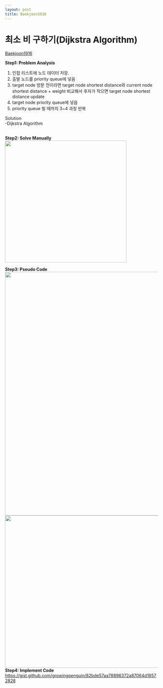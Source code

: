 ```yaml
---
layout: post
title: Baekjoon1916
---
```



# 최소 비 구하기(Dijkstra Algorithm) #
[Baekjoon1916](https://www.acmicpc.net/problem/1916)

**Step1: Problem Analysis**<br/>
1. 인접 리스트에 노드 데이터 저장. <br/>
2. 출발 노드를 priority queue에 넣음 <br/>
3. target node 방문 전이라면 target node shortest distance와 current node shortest distance + weight 비교해서 후자가 작으면 target node shortest distance update  <br/>
4. target node priority queue에 넣음 <br/>
5. priority queue 빌 때까지 3~4 과정 반복 
  
Solution<br/>
-Dijkstra Algorithm<br/>
<br/>

**Step2: Solve Manually**<br/>
<img src="/_images/Baek1916.jpg" width="400" height="400">

**Step3: Pseudo Code**<br/>
<img src="/_images/Baek1916_2.jpg" width="750" height="800">
  <img src="/_images/Baek1916_3.jpg" width="750" height="500">
<br/>
**Step4: Implement Code** <br/> 
https://gist.github.com/growingpenguin/82bde57aa78896372a87064d18572828
